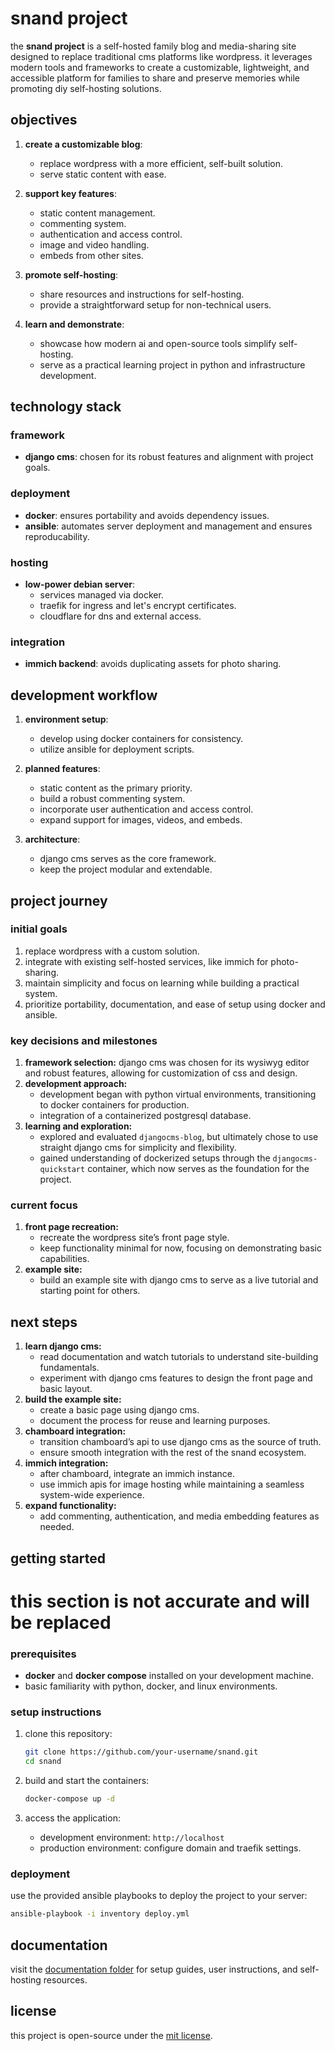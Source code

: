 # snand project

the **snand project** is a self-hosted family blog and media-sharing site designed to replace traditional cms platforms like wordpress.  it leverages modern tools and frameworks to create a customizable, lightweight, and accessible platform for families to share and preserve memories while promoting diy self-hosting solutions.

## objectives

1. **create a customizable blog**:
   - replace wordpress with a more efficient, self-built solution.  
   - serve static content with ease.

2. **support key features**:
   - static content management.  
   - commenting system.  
   - authentication and access control.  
   - image and video handling.  
   - embeds from other sites.

3. **promote self-hosting**:
   - share resources and instructions for self-hosting.  
   - provide a straightforward setup for non-technical users.

4. **learn and demonstrate**:
   - showcase how modern ai and open-source tools simplify self-hosting.  
   - serve as a practical learning project in python and infrastructure development.

## technology stack

### framework
- **django cms**: chosen for its robust features and alignment with project goals.

### deployment
- **docker**: ensures portability and avoids dependency issues.  
- **ansible**: automates server deployment and management and ensures reproducability.

### hosting
- **low-power debian server**:
  - services managed via docker.  
  - traefik for ingress and let's encrypt certificates.  
  - cloudflare for dns and external access.

### integration
- **immich backend**: avoids duplicating assets for photo sharing.

## development workflow

1. **environment setup**:
   - develop using docker containers for consistency.  
   - utilize ansible for deployment scripts.

2. **planned features**:
   - static content as the primary priority.  
   - build a robust commenting system.  
   - incorporate user authentication and access control.  
   - expand support for images, videos, and embeds.

3. **architecture**:
   - django cms serves as the core framework.  
   - keep the project modular and extendable.

## project journey

### initial goals
1. replace wordpress with a custom solution.
2. integrate with existing self-hosted services, like immich for photo-sharing.
3. maintain simplicity and focus on learning while building a practical system.
4. prioritize portability, documentation, and ease of setup using docker and ansible.

### key decisions and milestones
1. **framework selection:** django cms was chosen for its wysiwyg editor and robust features, allowing for customization of css and design.
2. **development approach:**
   - development began with python virtual environments, transitioning to docker containers for production.
   - integration of a containerized postgresql database.
3. **learning and exploration:**
   - explored and evaluated `djangocms-blog`, but ultimately chose to use straight django cms for simplicity and flexibility.
   - gained understanding of dockerized setups through the `djangocms-quickstart` container, which now serves as the foundation for the project.

### current focus
1. **front page recreation:**
   - recreate the wordpress site’s front page style.
   - keep functionality minimal for now, focusing on demonstrating basic capabilities.
2. **example site:**
   - build an example site with django cms to serve as a live tutorial and starting point for others.

## next steps

1. **learn django cms:**
   - read documentation and watch tutorials to understand site-building fundamentals.
   - experiment with django cms features to design the front page and basic layout.
2. **build the example site:**
   - create a basic page using django cms.
   - document the process for reuse and learning purposes.
3. **chamboard integration:**
   - transition chamboard’s api to use django cms as the source of truth.
   - ensure smooth integration with the rest of the snand ecosystem.
4. **immich integration:**
   - after chamboard, integrate an immich instance.
   - use immich apis for image hosting while maintaining a seamless system-wide experience.
5. **expand functionality:**
   - add commenting, authentication, and media embedding features as needed.

## getting started

# this section is not accurate and will be replaced

### prerequisites
- **docker** and **docker compose** installed on your development machine.  
- basic familiarity with python, docker, and linux environments.

### setup instructions
1. clone this repository:
   ```bash
   git clone https://github.com/your-username/snand.git
   cd snand
   ```

2. build and start the containers:
   ```bash
   docker-compose up -d
   ```

3. access the application:
   - development environment: `http://localhost`  
   - production environment: configure domain and traefik settings.

### deployment
use the provided ansible playbooks to deploy the project to your server:
```bash
ansible-playbook -i inventory deploy.yml
```

## documentation
visit the [documentation folder](docs/) for setup guides, user instructions, and self-hosting resources.

## license
this project is open-source under the [mit license](LICENSE).
